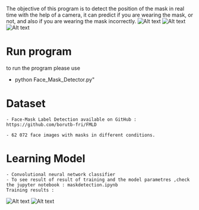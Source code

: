 The objective of this program is to detect the position of the mask in real time with the help of a camera, it can predict if you are wearing the mask, or not, and also if you are wearing the mask incorrectly. 
![Alt text](../Face-Mask-Label-detection/images/without_mask.JPG?raw=true "without mask")
![Alt text](../Face-Mask-Label-detection/images/with_mask.JPG?raw=true "with mask")
![Alt text](../Images/mask_incorrectly_worn2.JPG?raw=true "with mask")



# Run program 
to run the program please use 
  - python Face_Mask_Detector.py"

# Dataset 
    - Face-Mask Label Detection available on GitHub : 
    https://github.com/borutb-fri/FMLD

    - 62 072 face images with masks in different conditions.

# Learning Model 
    - Convolutional neural network classifier
    - To see result of result of training and the model parametres ,check the jupyter notebook : maskdetection.ipynb
    Training results : 
![Alt text](../Face-Mask-Label-detection/images/output.JPG?raw=true "Model accuracy")
![Alt text](../Face-Mask-Label-detection/images/output.JPG?raw=true "Model Loss")




